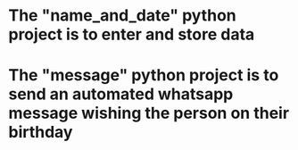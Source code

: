 # The "name_and_date" python project is to enter and store data
# The "message" python project is to send an automated whatsapp message wishing the person on their birthday
